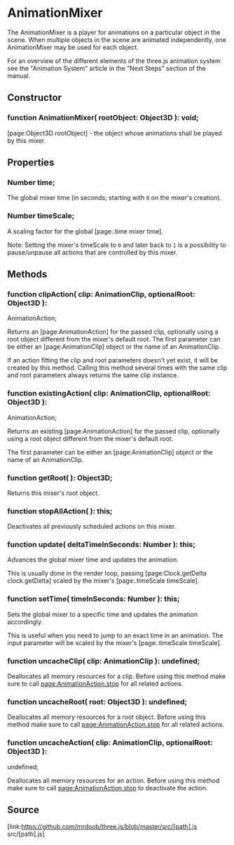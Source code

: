 # AnimationMixer

The AnimationMixer is a player for animations on a particular object in the
scene. When multiple objects in the scene are animated independently, one
AnimationMixer may be used for each object.  
  
For an overview of the different elements of the three.js animation system see
the "Animation System" article in the "Next Steps" section of the manual.

## Constructor

###  function AnimationMixer( rootObject: Object3D ): void;

[page:Object3D rootObject] - the object whose animations shall be played by
this mixer.  

## Properties

###  Number time;

The global mixer time (in seconds; starting with `0` on the mixer's creation).

###  Number timeScale;

A scaling factor for the global [page:.time mixer time].  
  
Note: Setting the mixer's timeScale to `0` and later back to `1` is a
possibility to pause/unpause all actions that are controlled by this mixer.

## Methods

###  function clipAction( clip: AnimationClip, optionalRoot: Object3D ):
AnimationAction;

Returns an [page:AnimationAction] for the passed clip, optionally using a root
object different from the mixer's default root. The first parameter can be
either an [page:AnimationClip] object or the name of an AnimationClip.  
  
If an action fitting the clip and root parameters doesn't yet exist, it will
be created by this method. Calling this method several times with the same
clip and root parameters always returns the same clip instance.

###  function existingAction( clip: AnimationClip, optionalRoot: Object3D ):
AnimationAction;

Returns an existing [page:AnimationAction] for the passed clip, optionally
using a root object different from the mixer's default root.  
  
The first parameter can be either an [page:AnimationClip] object or the name
of an AnimationClip.

###  function getRoot( ): Object3D;

Returns this mixer's root object.

###  function stopAllAction( ): this;

Deactivates all previously scheduled actions on this mixer.

###  function update( deltaTimeInSeconds: Number ): this;

Advances the global mixer time and updates the animation.  
  
This is usually done in the render loop, passing [page:Clock.getDelta
clock.getDelta] scaled by the mixer's [page:.timeScale timeScale].

###  function setTime( timeInSeconds: Number ): this;

Sets the global mixer to a specific time and updates the animation
accordingly.  
  
This is useful when you need to jump to an exact time in an animation. The
input parameter will be scaled by the mixer's [page:.timeScale timeScale].

###  function uncacheClip( clip: AnimationClip ): undefined;

Deallocates all memory resources for a clip. Before using this method make
sure to call [page:AnimationAction.stop]() for all related actions.

###  function uncacheRoot( root: Object3D ): undefined;

Deallocates all memory resources for a root object. Before using this method
make sure to call [page:AnimationAction.stop]() for all related actions.

###  function uncacheAction( clip: AnimationClip, optionalRoot: Object3D ):
undefined;

Deallocates all memory resources for an action. Before using this method make
sure to call [page:AnimationAction.stop]() to deactivate the action.

## Source

[link:https://github.com/mrdoob/three.js/blob/master/src/[path].js
src/[path].js]

